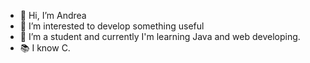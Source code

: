 - 👋 Hi, I’m Andrea
- 👀 I’m interested to develop something useful
- 🌱 I’m a student and currently I'm learning Java and web developing.
- 📚 I know C.

<!---
AndreDulla/AndreDulla is a ✨ special ✨ repository because its `README.md` (this file) appears on your GitHub profile.
You can click the Preview link to take a look at your changes.
--->
